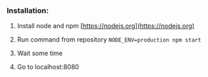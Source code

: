 ### Installation:

1. Install node and npm [https://nodejs.org](https://nodejs.org)

2. Run command from repository
    `NODE_ENV=production npm start`

3. Wait some time

4. Go to localhost:8080